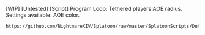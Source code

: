 [WIP] [Untested] [Script] Program Loop: Tethered players AOE radius. Settings available: AOE color.
```
https://github.com/NightmareXIV/Splatoon/raw/master/SplatoonScripts/Duties/Endwalker/The%20Omega%20Protocol/Program%20Loop.cs
```
